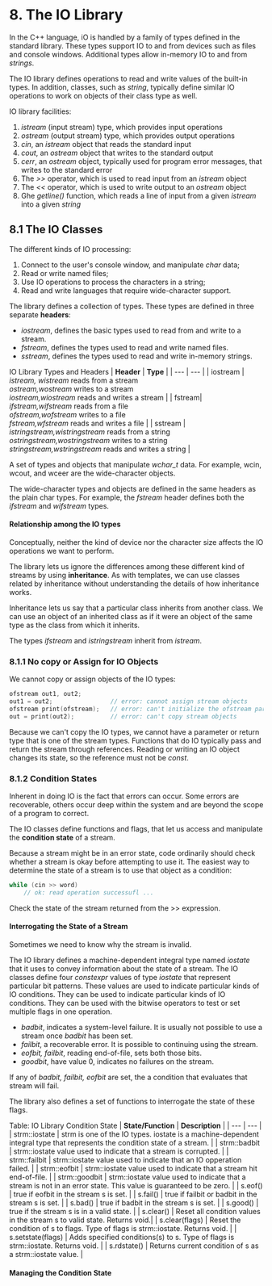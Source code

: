 # 8. The IO Library
In the C++ language, iO is handled by a family of types defined in the
standard library. These types support IO to and from devices such as
files and console windows. Additional types allow in-memory IO to and from
*strings*.

The IO library defines operations to read and write values of the built-in
types. In addition, classes, such as *string*, typically define similar IO
operations to work on objects of their class type as well.

IO library facilities:
1. *istream* (input stream) type, which provides input operations
2. *ostream* (output stream) type, which provides output operations
3. *cin*, an *istream* object that reads the standard input
4. *cout*, an *ostream* object that writes to the standard output
5. *cerr*, an *ostream* object, typically used for program error messages, that
   writes to the standard error
6. The *>>* operator, which is used to read input from an *istream* object
7. The *<<* operator, which is used to write output to an *ostream* object
8. Ghe *getline()* function, which reads a line of input from a given *istream*
   into a given *string*

## 8.1 The IO Classes
The different kinds of IO processing:
1. Connect to the user's console window, and manipulate *char* data;
2. Read or write named files;
3. Use IO operations to process the characters in a string;
4. Read and write languages that require wide-character support.

The library defines a collection of types. These types are defined in three
separate **headers**:
* *iostream*, defines the basic types used to read from and write to a stream.
* *fstream*, defines the types used to read and write named files.
* *sstream*, defines the types used to read and write in-memory strings.

IO Library Types and Headers
| **Header** | **Type** |
| --- | --- |
| iostream | *istream, wistream* reads from a stream<br>*ostream,wostream* writes to a stream<br>*iostream,wiostream* reads and writes a stream |
| fstream| *ifstream,wifstream* reads from a file<br>*ofstream,wofstream* writes to a file<br>*fstream,wfstream* reads and writes a file |
| sstream | *istringstream,wistringstream* reads from a string<br>*ostringstream,wostringstream* writes to a string<br>*stringstream,wstringstream* reads and writes a string |

A set of types and objects that manipulate *wchar_t* data. For example, wcin,
wcout, and wceer are the wide-character objects.

The wide-character types and objects are defined in the same headers as the
plain char types. For example, the *fstream* header defines both the *ifstream*
and *wifstream* types.

#### Relationship among the IO types
Conceptually, neither the kind of device nor the character size affects the IO
operations we want to perform.

The library lets us ignore the differences among these different kind of streams
by using **inheritance**. As with templates, we can use classes related by
inheritance without understanding the details of how inheritance works.

Inheritance lets us say that a particular class inherits from another
class. We can use an object of an inherited class as if it were an object of the
same type as the class from which it inherits.

The types *ifstream* and *istringstream* inherit from *istream*.

### 8.1.1 No copy or Assign for IO Objects
We cannot copy or assign objects of the IO types:
```C++
ofstream out1, out2;
out1 = out2;				// error: cannot assign stream objects
ofstream print(ofstream);	// error: can't initialize the ofstream parameter
out = print(out2);			// error: can't copy stream objects
```
Because we can't copy the IO types, we cannot have a parameter or return type
that is one of the stream types. Functions that do IO typically pass and return
the stream through references. Reading or writing an IO object changes its
state, so the reference must not be *const*.

### 8.1.2 Condition States
Inherent in doing IO is the fact that errors can occur. Some errors are
recoverable, others occur deep within the system and are beyond the scope of a
program to correct.

The IO classes define functions and flags, that let us access and manipulate the
**condition state** of a stream.

Because a stream might be in an error state, code ordinarily should check
whether a stream is okay before attempting to use it. The easiest way to
determine the state of a stream is to use that object as a condition:
```C++
while (cin >> word)
	// ok: read operation successufl ...
```
Check the state of the stream returned from the >> expression.

#### Interrogating the State of a Stream
Sometimes we need to know why the stream is invalid. 

The IO library defines a machine-dependent integral type named *iostate* that it
uses to convey information about the state of a stream. The IO classes define
four *constexpr* values of type *iostate* that represent particular bit
patterns. These values are used to indicate particular kinds of IO conditions.
They can be used to indicate particular kinds of IO conditions. They can be used
with the bitwise operators to test or set multiple flags in one operation.
* *badbit*, indicates a system-level failure. It is usually not possible to use
  a stream once *badbit* has been set.
* *failbit*, a recoverable error. It is possible to continuing using the stream.
* *eofbit, failbit*, reading end-of-file, sets both those bits.
* *goodbit*, have value 0, indicates no failures on the stream.

If any of *badbit, failbit, eofbit* are set, the a condition that evaluates that
stream will fail.

The library also defines a set of functions to interrogate the state of these
flags.

Table: IO Library Condition State
| **State/Function** | **Description** |
| --- | --- |
| strm::iostate | strm is one of the IO types. iostate is a machine-dependent integral type that represents the condition state of a stream. |
| strm::badbit | strm::iostate value used to indicate that a stream is corrupted. |
| strm::failbit | strm::iostate value used to indicate that an IO opperation failed. |
| strm::eofbit | strm::iostate value used to indicate that a stream hit end-of-file. |
| strm::goodbit | strm::iostate value used to indicate that a stream is not in an error state. This value is guaranteed to be zero. |
| s.eof() | true if eofbit in the stream s is set. |
| s.fail() | true if failbit or badbit in the stream s is set. |
| s.bad() | true if badbit in the stream s is set. |
| s.good() | true if the stream s is in a valid state. |
| s.clear() | Reset all condition values in the stream s to valid state.  Returns void.|
| s.clear(flags) | Reset the condition of s to flags. Type of flags is strm::iostate. Returns void. |
| s.setstate(flags) | Adds specified conditions(s) to s. Type of flags is strm::iostate. Returns void. |
| s.rdstate() | Returns current condition of s as a strm::iostate value. |

#### Managing the Condition State

